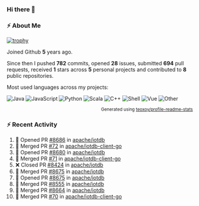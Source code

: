 ### Hi there 👋

### :zap: About Me

[![trophy](https://github-profile-trophy.vercel.app/?username=HTHou&theme=onedark)](https://github.com/ryo-ma/github-profile-trophy)
   
Joined Github **5** years ago.

Since then I pushed **782** commits, opened **28** issues, submitted **694** pull requests, received **1** stars across **5** personal projects and contributed to **8** public repositories.

Most used languages across my projects:

![Java](https://img.shields.io/static/v1?style=flat-square&label=%E2%A0%80&color=555&labelColor=%23b07219&message=Java%EF%B8%B194.4%25)
![JavaScript](https://img.shields.io/static/v1?style=flat-square&label=%E2%A0%80&color=555&labelColor=%23f1e05a&message=JavaScript%EF%B8%B11.4%25)
![Python](https://img.shields.io/static/v1?style=flat-square&label=%E2%A0%80&color=555&labelColor=%233572A5&message=Python%EF%B8%B10.7%25)
![Scala](https://img.shields.io/static/v1?style=flat-square&label=%E2%A0%80&color=555&labelColor=%23c22d40&message=Scala%EF%B8%B10.6%25)
![C++](https://img.shields.io/static/v1?style=flat-square&label=%E2%A0%80&color=555&labelColor=%23f34b7d&message=C%2B%2B%EF%B8%B10.6%25)
![Shell](https://img.shields.io/static/v1?style=flat-square&label=%E2%A0%80&color=555&labelColor=%2389e051&message=Shell%EF%B8%B10.4%25)
![Vue](https://img.shields.io/static/v1?style=flat-square&label=%E2%A0%80&color=555&labelColor=%2341b883&message=Vue%EF%B8%B10.3%25)
![Other](https://img.shields.io/static/v1?style=flat-square&label=%E2%A0%80&color=555&labelColor=%23ededed&message=Other%EF%B8%B11.2%25)

<p align="right"><sub>Generated using <a href="https://github.com/marketplace/actions/profile-readme-stats">teoxoy/profile-readme-stats</a></sub></p>


<!--![](https://github.com/HTHou/HTHou/blob/output/github-contribution-grid-snake.svg)-->

<!--![Haonan Hou's github stats](https://github-readme-stats.vercel.app/api?username=HTHou&count_private=true&show_icons=true&theme=onedark)-->

<!--![Haonan Hou's wakatime stats](https://github-readme-stats.vercel.app/api/wakatime?username=HTHou&layout=compact&theme=onedark)-->

<!--![Top Langs](https://github-readme-stats.vercel.app/api/top-langs/?username=HTHou&theme=onedark&layout=compact)-->

### :zap: Recent Activity
<!--START_SECTION:activity-->
1. 💪 Opened PR [#8686](https://github.com/apache/iotdb/pull/8686) in [apache/iotdb](https://github.com/apache/iotdb)
2. 🎉 Merged PR [#72](https://github.com/apache/iotdb-client-go/pull/72) in [apache/iotdb-client-go](https://github.com/apache/iotdb-client-go)
3. 💪 Opened PR [#8680](https://github.com/apache/iotdb/pull/8680) in [apache/iotdb](https://github.com/apache/iotdb)
4. 🎉 Merged PR [#71](https://github.com/apache/iotdb-client-go/pull/71) in [apache/iotdb-client-go](https://github.com/apache/iotdb-client-go)
5. ❌ Closed PR [#8424](https://github.com/apache/iotdb/pull/8424) in [apache/iotdb](https://github.com/apache/iotdb)
6. 🎉 Merged PR [#8675](https://github.com/apache/iotdb/pull/8675) in [apache/iotdb](https://github.com/apache/iotdb)
7. 💪 Opened PR [#8675](https://github.com/apache/iotdb/pull/8675) in [apache/iotdb](https://github.com/apache/iotdb)
8. 🎉 Merged PR [#8555](https://github.com/apache/iotdb/pull/8555) in [apache/iotdb](https://github.com/apache/iotdb)
9. 🎉 Merged PR [#8664](https://github.com/apache/iotdb/pull/8664) in [apache/iotdb](https://github.com/apache/iotdb)
10. 🎉 Merged PR [#70](https://github.com/apache/iotdb-client-go/pull/70) in [apache/iotdb-client-go](https://github.com/apache/iotdb-client-go)
<!--END_SECTION:activity-->

<!--
**HTHou/HTHou** is a ✨ _special_ ✨ repository because its `README.md` (this file) appears on your GitHub profile.

Here are some ideas to get you started:

- 🔭 I’m currently working on ...
- 🌱 I’m currently learning ...
- 👯 I’m looking to collaborate on ...
- 🤔 I’m looking for help with ...
- 💬 Ask me about ...
- 📫 How to reach me: ...
- 😄 Pronouns: ...
- ⚡ Fun fact: ...
-->
